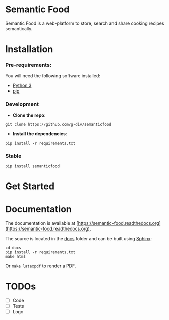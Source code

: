 Semantic Food
=============

Semantic Food is a web-platform to store, search and share cooking recipes semantically.

Installation
============

### Pre-requirements:
You will need the following software installed:
- [Python 3](https://www.python.org/)
- [pip](https://pip.pypa.io/en/stable/)

### Development

- **Clone the repo**:
```
git clone https://github.com/g-div/semanticfood
```
- **Install the dependencies**:
```
pip install -r requirements.txt
```

### Stable
```
pip install semanticfood
```

Get Started
===========


Documentation
=============

The documentation is available at [https://semantic-food.readthedocs.org](https://semantic-food.readthedocs.org).

The source is located in the [docs](https://github.com/g-div/semanticfood/tree/master/docs) folder and can be built using [Sphinx](http://sphinx-doc.org/):

	cd docs
	pip install -r requirements.txt
	make html

Or ```make latexpdf``` to render a PDF.


TODOs
=====

- [ ] Code
- [ ] Tests
- [ ] Logo
